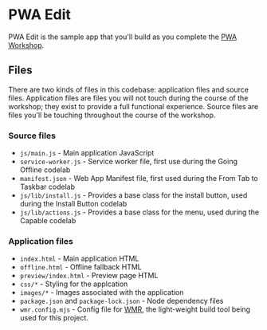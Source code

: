 # PWA Edit

PWA Edit is the sample app that you'll build as you complete the [PWA Workshop](https://workshops.page.link/pwa-workshop).

## Files

There are two kinds of files in this codebase: application files and source files. Application files are files you will not touch during the course of the workshop; they exist to provide a full functional experience. Source files are files you'll be touching throughout the course of the workshop.

### Source files

- `js/main.js` - Main application JavaScript
- `service-worker.js` - Service worker file, first use during the Going Offline codelab
- `manifest.json` - Web App Manifest file, first used during the From Tab to Taskbar codelab
- `js/lib/install.js` - Provides a base class for the install button, used during the Install Button codelab
- `js/lib/actions.js` - Provides a base class for the menu, used during the Capable codelab

### Application files

- `index.html` - Main application HTML
- `offline.html` - Offline fallback HTML
- `preview/index.html` - Preview page HTML
- `css/*` - Styling for the applcation
- `images/*` - Images associated with the application
- `package.json` and `package-lock.json` - Node dependency files
- `wmr.config.mjs` - Config file for [WMR](https://www.npmjs.com/package/wmr), the light-weight build tool being used for this project.

[^note]: cjand
